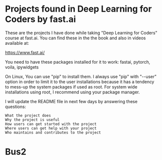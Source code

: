 # Projects found in Deep Learning for Coders by fast.ai 

These are the projects I have done while taking "Deep Learning for Coders" course at fast.ai. You can find these in the the book and also in videos available at:

https://www.fast.ai/


You need to have these packages installed for it to work:  fastai, pytorch, voila, ipywidgets

On Linux, You can use "pip" to install them. I always use "pip" with "--user" option in order to limit it to the user installations because it has a tendency to mess-up the system packages if used as root. For system wide installations using root, I recommend using your package manager.


I will update the README file in next few days by answering these questions:

    What the project does
    Why the project is useful
    How users can get started with the project
    Where users can get help with your project
    Who maintains and contributes to the project
# Bus2
